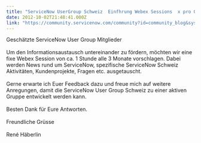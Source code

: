 ```yaml
---
title: "ServiceNow UserGroup Schweiz  Einfhrung Webex Sessions  x pro Quartal"
date: 2012-10-02T21:48:41.000Z
link: "https://community.servicenow.com/community?id=community_blog&sys_id=a94deee5dbd0dbc01dcaf3231f9619bc"
---
```

<p>Geschätzte ServiceNow User Group Mitglieder<br /><br />Um den Informationsaustausch untereinander zu fördern, möchten wir eine fixe Webex Session von ca. 1 Stunde alle 3 Monate vorschlagen. Dabei werden News rund um ServiceNow, spezifische ServiceNow Schweiz Aktivitäten, Kundenprojekte, Fragen etc. ausgetauscht. <br /><br />Gerne erwarte ich Euer Feedback dazu und freue mich auf weitere Anregungen, damit die ServiceNow User Group Schweiz zu einer aktiven Gruppe entwickelt werden kann.<br /><br />Besten Dank für Eure Antworten.<br /><br />Freundliche Grüsse<br /><br />René Häberlin</p>